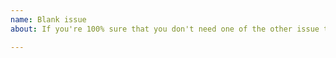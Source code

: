 ```yaml
---
name: Blank issue
about: If you're 100% sure that you don't need one of the other issue templates, use this one instead.

---
```

